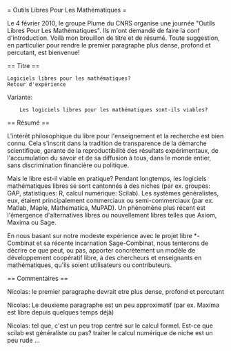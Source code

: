 = Outils Libres Pour Les Mathématiques =

Le 4 février 2010, le groupe Plume du CNRS organise une journée "Outils Libres Pour Les Mathématiques". Ils m'ont demandé de faire la conf d'introduction. Voilà mon brouillon de titre et de résumé. Toute suggestion, en particulier pour rendre le premier paragraphe plus dense, profond et percutant, est bienvenue!

== Titre ==

	Logiciels libres pour les mathématiques?
	Retour d'expérience

Variante:

        Les logiciels libres pour les mathématiques sont-ils viables?

== Résumé ==

L'intérêt philosophique du libre pour l'enseignement et la recherche
est bien connu. Cela s'inscrit dans la tradition de transparence de la
démarche scientifique, garante de la reproductibilité des résultats
expérimentaux, de l'accumulation du savoir et de sa diffusion à tous,
dans le monde entier, sans discrimination financière ou politique.

Mais le libre est-il viable en pratique? Pendant longtemps, les
logiciels mathématiques libres se sont cantonnés à des niches (par
ex. groupes: GAP, statistiques: R, calcul numérique: Scilab). Les
systèmes généralistes, eux, étaient principalement commerciaux ou
semi-commerciaux (par ex. Matlab, Maple, Mathematica, MuPAD). Un
phénomène plus récent est l'émergence d'alternatives libres ou
nouvellement libres telles que Axiom, Maxima ou Sage.

En nous basant sur notre modeste expérience avec le projet libre
*-Combinat et sa récente incarnation Sage-Combinat, nous tenterons de
décrire ce que peut, ou pas, apporter concrètement un modèle de
développement coopératif libre, à des chercheurs et enseignants en
mathématiques, qu'ils soient utilisateurs ou contributeurs.

== Commentaires ==

Nicolas: le premier paragraphe devrait etre plus dense, profond et percutant

Nicolas: Le deuxieme paragraphe est un peu approximatif (par ex. Maxima est libre depuis quelques temps déjà)

Nicolas: tel que, c'est un peu trop centré sur le calcul formel. Est-ce que scilab est généraliste ou pas? traiter le calcul numérique de niche est un peu rude ...
